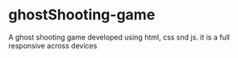 # ghostShooting-game
A ghost shooting game  developed using html, css snd js. it is a full responsive across devices
